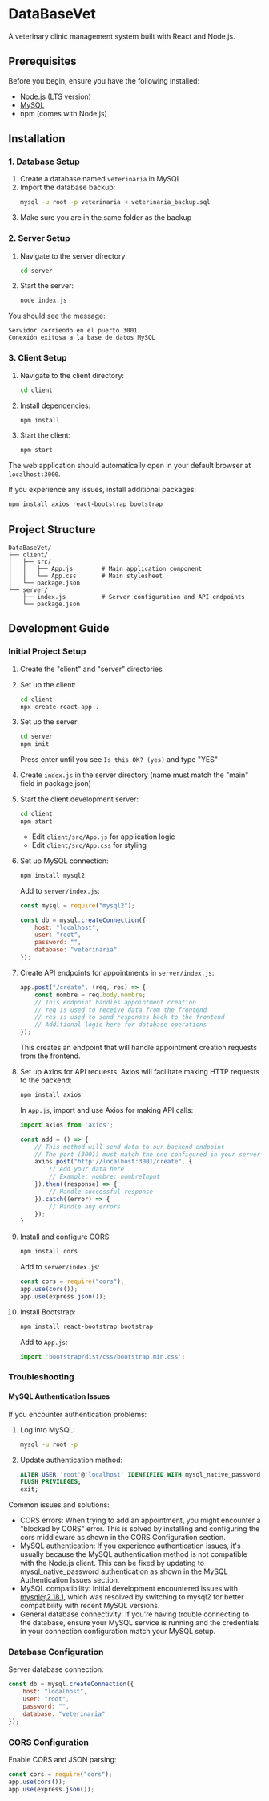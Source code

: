 # DataBaseVet

A veterinary clinic management system built with React and Node.js.

## Prerequisites

Before you begin, ensure you have the following installed:
- [Node.js](https://nodejs.org/en/) (LTS version)
- [MySQL](https://www.mysql.com/)
- npm (comes with Node.js)

## Installation

### 1. Database Setup

1. Create a database named `veterinaria` in MySQL
2. Import the database backup:
   ```bash
   mysql -u root -p veterinaria < veterinaria_backup.sql
   ```
3. Make sure you are in the same folder as the backup

### 2. Server Setup

1. Navigate to the server directory:
   ```bash
   cd server
   ```

2. Start the server:
   ```bash
   node index.js
   ```

You should see the message:
```
Servidor corriendo en el puerto 3001
Conexión exitosa a la base de datos MySQL
```

### 3. Client Setup

1. Navigate to the client directory:
   ```bash
   cd client
   ```

2. Install dependencies:
   ```bash
   npm install
   ```

3. Start the client:
   ```bash
   npm start
   ```

The web application should automatically open in your default browser at `localhost:3000`.

If you experience any issues, install additional packages:
```bash
npm install axios react-bootstrap bootstrap
```

## Project Structure

```
DataBaseVet/
├── client/
│   ├── src/
│   │   ├── App.js        # Main application component
│   │   └── App.css       # Main stylesheet
│   └── package.json
└── server/
    ├── index.js          # Server configuration and API endpoints
    └── package.json
```

## Development Guide

### Initial Project Setup

1. Create the "client" and "server" directories
2. Set up the client:
   ```bash
   cd client
   npx create-react-app .
   ```

3. Set up the server:
   ```bash
   cd server
   npm init
   ```
   Press enter until you see `Is this OK? (yes)` and type "YES"

4. Create `index.js` in the server directory (name must match the "main" field in package.json)

5. Start the client development server:
   ```bash
   cd client
   npm start
   ```
   - Edit `client/src/App.js` for application logic
   - Edit `client/src/App.css` for styling

6. Set up MySQL connection:
   ```bash
   npm install mysql2
   ```
   Add to `server/index.js`:
   ```javascript
   const mysql = require("mysql2");

   const db = mysql.createConnection({
       host: "localhost",
       user: "root",
       password: "",
       database: "veterinaria"
   });
   ```

7. Create API endpoints for appointments in `server/index.js`:
   ```javascript
   app.post("/create", (req, res) => {
       const nombre = req.body.nombre;
       // This endpoint handles appointment creation
       // req is used to receive data from the frontend
       // res is used to send responses back to the frontend
       // Additional logic here for database operations
   });
   ```
   This creates an endpoint that will handle appointment creation requests from the frontend.

8. Set up Axios for API requests. Axios will facilitate making HTTP requests to the backend:
   ```bash
   npm install axios
   ```
   In `App.js`, import and use Axios for making API calls:
   ```javascript
   import axios from 'axios';

   const add = () => {
       // This method will send data to our backend endpoint
       // The port (3001) must match the one configured in your server's index.js
       axios.post("http://localhost:3001/create", {
           // Add your data here
           // Example: nombre: nombreInput
       }).then((response) => {
           // Handle successful response
       }).catch((error) => {
           // Handle any errors
       });
   }
   ```

9. Install and configure CORS:
   ```bash
   npm install cors
   ```
   Add to `server/index.js`:
   ```javascript
   const cors = require("cors");
   app.use(cors());
   app.use(express.json());
   ```

10. Install Bootstrap:
    ```bash
    npm install react-bootstrap bootstrap
    ```
    Add to `App.js`:
    ```javascript
    import 'bootstrap/dist/css/bootstrap.min.css';
    ```

### Troubleshooting

#### MySQL Authentication Issues

If you encounter authentication problems:

1. Log into MySQL:
   ```bash
   mysql -u root -p
   ```

2. Update authentication method:
   ```sql
   ALTER USER 'root'@'localhost' IDENTIFIED WITH mysql_native_password BY 'your_password';
   FLUSH PRIVILEGES;
   exit;
   ```

Common issues and solutions:
- CORS errors: When trying to add an appointment, you might encounter a "blocked by CORS" error. This is solved by installing and configuring the cors middleware as shown in the CORS Configuration section.
- MySQL authentication: If you experience authentication issues, it's usually because the MySQL authentication method is not compatible with the Node.js client. This can be fixed by updating to mysql_native_password authentication as shown in the MySQL Authentication Issues section.
- MySQL compatibility: Initial development encountered issues with mysql@2.18.1, which was resolved by switching to mysql2 for better compatibility with recent MySQL versions.
- General database connectivity: If you're having trouble connecting to the database, ensure your MySQL service is running and the credentials in your connection configuration match your MySQL setup.

### Database Configuration

Server database connection:
```javascript
const db = mysql.createConnection({
    host: "localhost",
    user: "root",
    password: "",
    database: "veterinaria"
});
```

### CORS Configuration

Enable CORS and JSON parsing:
```javascript
const cors = require("cors");
app.use(cors());
app.use(express.json());
```